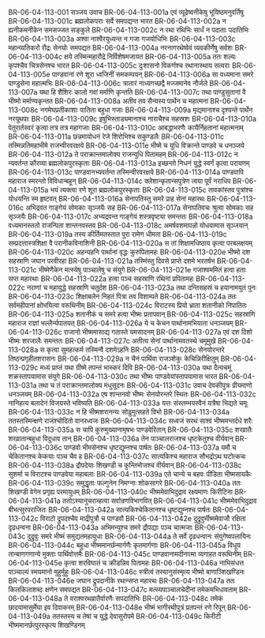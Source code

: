 BR-06-04-113-001  सञ्जय उवाच
BR-06-04-113-001a एवं व्यूढेष्वनीकेषु भूयिष्ठमनुवर्तिषु
BR-06-04-113-001c ब्रह्मलोकपराः सर्वे समपद्यन्त भारत
BR-06-04-113-002a न ह्यनीकमनीकेन समसज्जत सङ्कुले
BR-06-04-113-002c न रथा रथिभिः सार्धं न पदाताः पदातिभिः
BR-06-04-113-003a अश्वा नाश्वैरयुध्यन्त न गजा गजयोधिभिः
BR-06-04-113-003c महान्व्यतिकरो रौद्रः सेनयोः समपद्यत
BR-06-04-113-004a नरनागरथेष्वेवं व्यवकीर्णेषु सर्वशः
BR-06-04-113-004c क्षये तस्मिन्महारौद्रे निर्विशेषमजायत
BR-06-04-113-005a ततः शल्यः कृपश्चैव चित्रसेनश्च भारत
BR-06-04-113-005c दुःशासनो विकर्णश्च रथानास्थाय सत्वराः
BR-06-04-113-005e पाण्डवानां रणे शूरा ध्वजिनीं समकम्पयन्
BR-06-04-113-006a सा वध्यमाना समरे पाण्डुसेना महात्मभिः
BR-06-04-113-006c त्रातारं नाध्यगच्छद्वै मज्जमानेव नौर्जले
BR-06-04-113-007a यथा हि शैशिरः कालो गवां मर्माणि कृन्तति
BR-06-04-113-007c तथा पाण्डुसुतानां वै भीष्मो मर्माण्यकृन्तत
BR-06-04-113-008a अतीव तव सैन्यस्य पार्थेन च महात्मना
BR-06-04-113-008c नगमेघप्रतीकाशाः पातिता बहुधा गजाः
BR-06-04-113-009a मृद्यमानाश्च दृश्यन्ते पार्थेन नरयूथपाः
BR-06-04-113-009c इषुभिस्ताड्यमानाश्च नाराचैश्च सहस्रशः
BR-06-04-113-010a पेतुरार्तस्वरं कृत्वा तत्र तत्र महागजाः
BR-06-04-113-010c आबद्धाभरणैः कायैर्निहतानां महात्मनाम्
BR-06-04-113-011a छन्नमायोधनं रेजे शिरोभिश्च सकुण्डलैः
BR-06-04-113-011c तस्मिन्नतिमहाभीमे राजन्वीरवरक्षये
BR-06-04-113-011e भीष्मे च युधि विक्रान्ते पाण्डवे च धनञ्जये
BR-06-04-113-012a ते पराक्रान्तमालोक्य राजन्युधि पितामहम्
BR-06-04-113-012c न न्यवर्तन्त कौरव्या ब्रह्मलोकपुरस्कृताः
BR-06-04-113-013a इच्छन्तो निधनं युद्धे स्वर्गं कृत्वा परायणम्
BR-06-04-113-013c पाण्डवानभ्यवर्तन्त तस्मिन्वीरवरक्षये
BR-06-04-113-014a पाण्डवापि महाराज स्मरन्तो विविधान्बहून्
BR-06-04-113-014c क्लेशान्कृतान्सपुत्रेण त्वया पूर्वं नराधिप
BR-06-04-113-015a भयं त्यक्त्वा रणे शूरा ब्रह्मलोकपुरस्कृताः
BR-06-04-113-015c तावकांस्तव पुत्रांश्च योधयन्ति स्म हृष्टवत्
BR-06-04-113-016a सेनापतिस्तु समरे प्राह सेनां महारथः
BR-06-04-113-016c अभिद्रवत गाङ्गेयं सोमकाः सृञ्जयैः सह
BR-06-04-113-017a सेनापतिवचः श्रुत्वा सोमकाः सह सृञ्जयैः
BR-06-04-113-017c अभ्यद्रवन्त गाङ्गेयं शस्त्रवृष्ट्या समन्ततः
BR-06-04-113-018a वध्यमानस्ततो राजन्पिता शान्तनवस्तव
BR-06-04-113-018c अमर्षवशमापन्नो योधयामास सृञ्जयान्
BR-06-04-113-019a तस्य कीर्तिमतस्तात पुरा रामेण धीमता
BR-06-04-113-019c सम्प्रदत्तास्त्रशिक्षा वै परानीकविनाशिनी
BR-06-04-113-020a स तां शिक्षामधिष्ठाय कृत्वा परबलक्षयम्
BR-06-04-113-020c अहन्यहनि पार्थानां वृद्धः कुरुपितामहः
BR-06-04-113-020e भीष्मो दश सहस्राणि जघान परवीरहा
BR-06-04-113-021a तस्मिंस्तु दिवसे प्राप्ते दशमे भरतर्षभ
BR-06-04-113-021c भीष्मेणैकेन मत्स्येषु पाञ्चालेषु च संयुगे
BR-06-04-113-021e गजाश्वममितं हत्वा हताः सप्त महारथाः
BR-06-04-113-022a हत्वा पञ्च सहस्राणि रथिनां प्रपितामहः
BR-06-04-113-022c नराणां च महायुद्धे सहस्राणि चतुर्दश
BR-06-04-113-023a तथा दन्तिसहस्रं च हयानामयुतं पुनः
BR-06-04-113-023c शिक्षाबलेन निहतं पित्रा तव विशाम्पते
BR-06-04-113-024a ततः सर्वमहीपानां क्षोभयित्वा वरूथिनीम्
BR-06-04-113-024c विराटस्य प्रियो भ्राता शतानीको निपातितः
BR-06-04-113-025a शतानीकं च समरे हत्वा भीष्मः प्रतापवान्
BR-06-04-113-025c सहस्राणि महाराज राज्ञां भल्लैर्न्यपातयत्
BR-06-04-113-026a ये च केचन पार्थानामभियाता धनञ्जयम्
BR-06-04-113-026c राजानो भीष्ममासाद्य गतास्ते यमसादनम्
BR-06-04-113-027a एवं दश दिशो भीष्मः शरजालैः समन्ततः
BR-06-04-113-027c अतीत्य सेनां पार्थानामवतस्थे चमूमुखे
BR-06-04-113-028a स कृत्वा सुमहत्कर्म तस्मिन्वै दशमेऽहनि
BR-06-04-113-028c सेनयोरन्तरे तिष्ठन्प्रगृहीतशरासनः
BR-06-04-113-029a न चैनं पार्थिवा राजञ्शेकुः केचिन्निरीक्षितुम्
BR-06-04-113-029c मध्यं प्राप्तं यथा ग्रीष्मे तपन्तं भास्करं दिवि
BR-06-04-113-030a यथा दैत्यचमूं शक्रस्तापयामास संयुगे
BR-06-04-113-030c तथा भीष्मः पाण्डवेयांस्तापयामास भारत
BR-06-04-113-031a तथा च तं पराक्रान्तमालोक्य मधुसूदनः
BR-06-04-113-031c उवाच देवकीपुत्रः प्रीयमाणो धनञ्जयम्
BR-06-04-113-032a एष शान्तनवो भीष्मः सेनयोरन्तरे स्थितः
BR-06-04-113-032c नानिहत्य बलादेनं विजयस्ते भविष्यति
BR-06-04-113-033a यत्तः संस्तम्भयस्वैनं यत्रैषा भिद्यते चमूः
BR-06-04-113-033c न हि भीष्मशरानन्यः सोढुमुत्सहते विभो
BR-06-04-113-034a ततस्तस्मिन्क्षणे राजंश्चोदितो वानरध्वजः
BR-06-04-113-034c सध्वजं सरथं साश्वं भीष्ममन्तर्दधे शरैः
BR-06-04-113-035a स चापि कुरुमुख्यानामृषभः पाण्डवेरितान्
BR-06-04-113-035c शरव्रातैः शरव्रातान्बहुधा विदुधाव तान्
BR-06-04-113-036a तेन पाञ्चालराजश्च धृष्टकेतुश्च वीर्यवान्
BR-06-04-113-036c पाण्डवो भीमसेनश्च धृष्टद्युम्नश्च पार्षतः
BR-06-04-113-037a यमौ च चेकितानश्च केकयाः पञ्च चैव ह
BR-06-04-113-037c सात्यकिश्च महाराज सौभद्रोऽथ घटोत्कचः
BR-06-04-113-038a द्रौपदेयाः शिखण्डी च कुन्तिभोजश्च वीर्यवान्
BR-06-04-113-038c सुशर्मा च विराटश्च पाण्डवेया महाबलाः
BR-06-04-113-039a एते चान्ये च बहवः पीडिता भीष्मसायकैः
BR-06-04-113-039c समुद्धृताः फल्गुनेन निमग्नाः शोकसागरे
BR-06-04-113-040a ततः शिखण्डी वेगेन प्रगृह्य परमायुधम्
BR-06-04-113-040c भीष्ममेवाभिदुद्राव रक्ष्यमाणः किरीटिना
BR-06-04-113-041a ततोऽस्यानुचरान्हत्वा सर्वान्रणविभागवित्
BR-06-04-113-041c भीष्ममेवाभिदुद्राव बीभत्सुरपराजितः
BR-06-04-113-042a सात्यकिश्चेकितानश्च धृष्टद्युम्नश्च पार्षतः
BR-06-04-113-042c विराटो द्रुपदश्चैव माद्रीपुत्रौ च पाण्डवौ
BR-06-04-113-042e दुद्रुवुर्भीष्ममेवाजौ रक्षिता दृढधन्वना
BR-06-04-113-043a अभिमन्युश्च समरे द्रौपद्याः पञ्च चात्मजाः
BR-06-04-113-043c दुद्रुवुः समरे भीष्मं समुद्यतमहायुधाः
BR-06-04-113-044a ते सर्वे दृढधन्वानः संयुगेष्वपलायिनः
BR-06-04-113-044c बहुधा भीष्ममानर्छन्मार्गणैः कृतमार्गणाः
BR-06-04-113-045a विधूय तान्बाणगणान्ये मुक्ताः पार्थिवोत्तमैः
BR-06-04-113-045c पाण्डवानामदीनात्मा व्यगाहत वरूथिनीम्
BR-06-04-113-045e कृत्वा शरविघातं च क्रीडन्निव पितामहः
BR-06-04-113-046a नाभिसंधत्त पाञ्चाल्यं स्मयमानो मुहुर्मुहुः
BR-06-04-113-046c स्त्रीत्वं तस्यानुसंस्मृत्य भीष्मो बाणाञ्शिखण्डिनः
BR-06-04-113-046e जघान द्रुपदानीके रथान्सप्त महारथः
BR-06-04-113-047a ततः किलकिलाशब्दः क्षणेन समपद्यत
BR-06-04-113-047c मत्स्यपाञ्चालचेदीनां तमेकमभिधावताम्
BR-06-04-113-048a ते वराश्वरथव्रातैर्वारणैः सपदातिभिः
BR-06-04-113-048c तमेकं छादयामासुर्मेघा इव दिवाकरम्
BR-06-04-113-048e भीष्मं भागीरथीपुत्रं प्रतपन्तं रणे रिपून्
BR-06-04-113-049a ततस्तस्य च तेषां च युद्धे देवासुरोपमे
BR-06-04-113-049c किरीटी भीष्ममानर्छत्पुरस्कृत्य शिखण्डिनम्

